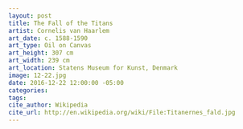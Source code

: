 ```yaml
---
layout: post
title: The Fall of the Titans
artist: Cornelis van Haarlem
art_date: c. 1588-1590
art_type: Oil on Canvas
art_height: 307 cm
art_width: 239 cm
art_location: Statens Museum for Kunst, Denmark
image: 12-22.jpg
date: 2016-12-22 12:00:00 -05:00
categories:
tags:
cite_author: Wikipedia
cite_url: http://en.wikipedia.org/wiki/File:Titanernes_fald.jpg
---
```

